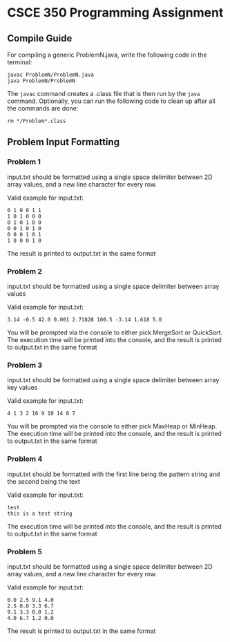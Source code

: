 # CSCE 350 Programming Assignment

## Compile Guide

For compiling a generic ProblemN.java, write the following code in the terminal:
```
javac ProblemN/ProblemN.java
java ProblemN/ProblemN
```
The `javac` command creates a .class file that is then run by the `java` command. Optionally, you can run
the following code to clean up after all the commands are done:
```
rm */Problem*.class
```

## Problem Input Formatting

### Problem 1
input.txt should be formatted using a single space delimiter between 2D array values,
and a new line character for every row.

Valid example for input.txt:
```
0 1 0 0 1 1
1 0 1 0 0 0
0 1 0 1 0 0
0 0 1 0 1 0
0 0 0 1 0 1
1 0 0 0 1 0
```

The result is printed to output.txt in the same format

### Problem 2
input.txt should be formatted using a single space delimiter between array values

Valid example for input.txt:
```
3.14 -0.5 42.0 0.001 2.71828 100.5 -3.14 1.618 5.0
```

You will be prompted via the console to either pick MergeSort or QuickSort.
The execution time will be printed into the console, and the result is printed to output.txt in the same format

### Problem 3
input.txt should be formatted using a single space delimiter between array key values

Valid example for input.txt:
```
4 1 3 2 16 9 10 14 8 7
```

You will be prompted via the console to either pick MaxHeap or MinHeap.
The execution time will be printed into the console, and the result is printed to output.txt in the same format

### Problem 4
input.txt should be formatted with the first line being the pattern string and the second being the text

Valid example for input.txt:
```
test
this is a test string
```

The execution time will be printed into the console, and the result is printed to output.txt in the same format

### Problem 5
input.txt should be formatted using a single space delimiter between 2D array values,
and a new line character for every row.

Valid example for input.txt:
```
0.0 2.5 9.1 4.0
2.5 0.0 3.3 6.7
9.1 3.3 0.0 1.2
4.0 6.7 1.2 0.0
```

The result is printed to output.txt in the same format

